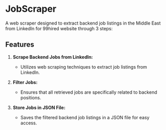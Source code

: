 # JobScraper
A web scraper designed to extract backend job listings in the Middle East from LinkedIn for 99hired website through 3 steps:

## Features

1. **Scrape Backend Jobs from LinkedIn:**
   - Utilizes web scraping techniques to extract job listings from LinkedIn.

2. **Filter Jobs:**
   - Ensures that all retrieved jobs are specifically related to backend positions.

3. **Store Jobs in JSON File:**
   - Saves the filtered backend job listings in a JSON file for easy access.
